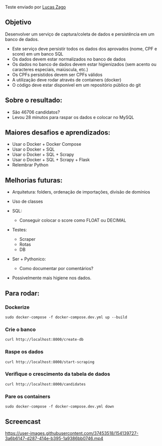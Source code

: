Teste enviado por [Lucas Zago](https://github.com/luc-zago)

## Objetivo

Desenvolver um serviço de captura/coleta de dados e persistência em um banco de dados.

- Este serviço deve persistir todos os dados dos aprovados (nome, CPF e score) em um banco SQL
- Os dados devem estar normalizados no banco de dados
- Os dados no banco de dados devem estar higienizados (sem acento ou caracteres especiais, maiúscula, etc.)
- Os CPFs persistidos devem ser CPFs válidos
- A utilização deve rodar através de containers (docker)
- O código deve estar disponível em um repositório público do git

## Sobre o resultado:
- São 46706 candidatos?
- Levou 28 minutos para raspar os dados e colocar no MySQL

## Maiores desafios e aprendizados:

- Usar o Docker + Docker Compose
- Usar o Docker + SQL
- Usar o Docker + SQL + Scrapy
- Usar o Docker + SQL + Scrapy + Flask
- Relembrar Python


## Melhorias futuras:
- Arquitetura: folders, ordenação de importações, divisão de domínios

- Uso de classes

- SQL: 
    - Conseguir colocar o score como FLOAT ou DECIMAL

- Testes:
    - Scraper
    - Rotas
    - DB

- Ser + Pythonico:
    - Como documentar por comentários?
    
- Possivelmente mais higiene nos dados.


## Para rodar:

### Dockerize
`sudo docker-compose -f docker-compose.dev.yml up --build`

### Crie o banco
`curl http://localhost:8000/create-db`

### Raspe os dados
`curl http://localhost:8000/start-scraping`

### Verifique o crescimento da tabela de dados




`curl http://localhost:8000/candidates`

### Pare os containers
`sudo docker-compose -f docker-compose.dev.yml down`

## Screencast
https://user-images.githubusercontent.com/37453518/154139727-3a6b6147-d287-414e-b395-1a9386bb0746.mp4
